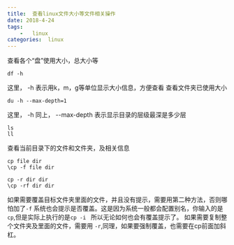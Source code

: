 ```yaml
---
title:  查看linux文件大小等文件相关操作
date: 2018-4-24
tags:
    -   linux
categories:  linux
---
```


查看各个“盘”使用大小，总大小等
```shell 
df -h
```
这里， -h 表示用k，m，g等单位显示大小信息，方便查看
查看文件夹已使用大小

``` shell
du -h --max-depth=1
```
这里， -h 同上， --max-depth 表示显示目录的层级最深是多少层

``` shell
ls
ll
```
查看当前目录下的文件和文件夹，及相关信息

``` shell
cp file dir
\cp -f file dir

cp -r dir dir
\cp -rf dir dir

```
如果需要覆盖目标文件夹里面的文件，并且没有提示，需要用第二种方法，否则哪怕加了```-f``` 系统也会提示是否覆盖。这是因为系统一般都会配置别名，你输入的是```cp```,但是实际上执行的是```cp -i ``` 所以无论如何也会有覆盖提示了。
如果需要复制整个文件夹及里面的文件，需要用 ```-r```,同理，如果要强制覆盖，也需要在cp前面加斜杠。
